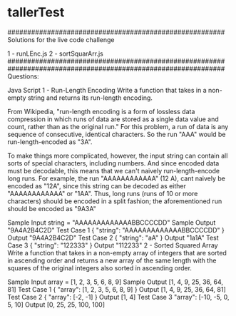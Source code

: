 # tallerTest

#######################################################
Solutions for the live code challenge

1 - runLEnc.js
2 - sortSquarArr.js
#######################################################
#######################################################
Questions:

Java Script
1 - Run-Length Encoding
Write a function that takes in a non-empty string and returns its run-length encoding.

From Wikipedia, "run-length encoding is a form of lossless data compression in which runs of data are stored as a single data value and count, rather than as the original run." For this problem, a run of data is any sequence of consecutive, identical characters. So the run "AAA" would be run-length-encoded as "3A".

To make things more complicated, however, the input string can contain all sorts of special characters, including numbers. And since encoded data must be decodable, this means that we can't naively run-length-encode long runs. For example, the run "AAAAAAAAAAAA" (12 A), cant naively be encoded as "12A", since this string can be decoded as either "AAAAAAAAAAAA" or "1AA". Thus, long runs (runs of 10 or more characters) should be encoded in a split fashion; the aforementioned run should be encoded as "9A3A"

Sample Input
 string = "AAAAAAAAAAAAABBCCCCDD"
Sample Output
 "9A4A2B4C2D"
Test Case 1
{
  "string": "AAAAAAAAAAAAABBCCCCDD"
}
Output
"9A4A2B4C2D"
Test Case 2
{
  "string": "aA"
}
Output
"1a1A"
Test Case 3
{
  "string": "122333"
}
Output
"112233"
2 - Sorted Squared Array
Write a function that takes in a non-empty array of integers that are sorted in ascending order and returns a new array of the same length with the squares of the original integers also sorted in ascending order.

Sample Input
  array = [1, 2, 3, 5, 6, 8, 9]
Sample Output
    [1, 4, 9, 25, 36, 64, 81]
Test Case 1
{
  "array": [1, 2, 3, 5, 6, 8, 9]
}
Output
    [1, 4, 9, 25, 36, 64, 81]
Test Case 2
{
    "array": [-2, -1]
}
Output
    [1, 4]
Test Case 3
  "array": [-10, -5, 0, 5, 10]
Output
    [0, 25, 25, 100, 100]
